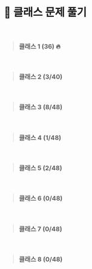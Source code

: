 
# 🌌 클래스 문제 풀기
<br>

> ### 클래스 1 (36) 🔥
<br>

> ### 클래스 2 (3/40)
<br>

> ### 클래스 3 (8/48)
<br>

> ### 클래스 4 (1/48)
<br>

> ### 클래스 5 (2/48)
<br>

> ### 클래스 6 (0/48)
<br>

> ### 클래스 7 (0/48)
<br>

> ### 클래스 8 (0/48)
<br>
